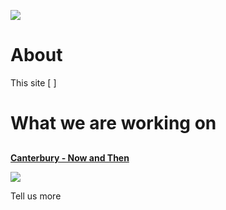 <a href="https://juncture-digital.org"><img src="https://gitcdn.link/cdn/jstor-labs/juncture/main/images/ve-button.png"></a>

# About

This site [ ]

# What we are working on

##
[**Canterbury - Now and Then**](/canterbury/danejohn-canterbury)

![](https://dev.visual-essays.app/thumbnail?url=https://stor.artstor.org/stor/f713d9aa-2c9b-4882-a3e6-dd7126e1cb2e)

Tell us more
